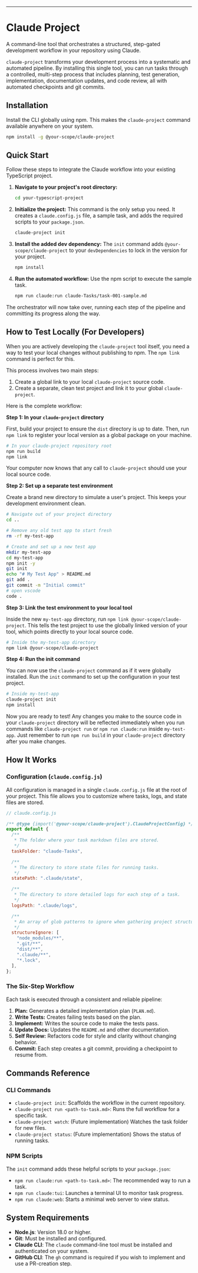 
***

# Claude Project

A command-line tool that orchestrates a structured, step-gated development workflow in your repository using Claude.

`claude-project` transforms your development process into a systematic and automated pipeline. By installing this single tool, you can run tasks through a controlled, multi-step process that includes planning, test generation, implementation, documentation updates, and code review, all with automated checkpoints and git commits.

## Installation

Install the CLI globally using npm. This makes the `claude-project` command available anywhere on your system.

```bash
npm install -g @your-scope/claude-project
```

## Quick Start

Follow these steps to integrate the Claude workflow into your existing TypeScript project.

1.  **Navigate to your project's root directory:**
    ```bash
    cd your-typescript-project
    ```

2.  **Initialize the project:**
    This command is the only setup you need. It creates a `claude.config.js` file, a sample task, and adds the required scripts to your `package.json`.
    ```bash
    claude-project init
    ```

3.  **Install the added dev dependency:**
    The `init` command adds `@your-scope/claude-project` to your `devDependencies` to lock in the version for your project.
    ```bash
    npm install
    ```

4.  **Run the automated workflow:**
    Use the npm script to execute the sample task.
    ```bash
    npm run claude:run claude-Tasks/task-001-sample.md
    ```

The orchestrator will now take over, running each step of the pipeline and committing its progress along the way.

## How to Test Locally (For Developers)

When you are actively developing the `claude-project` tool itself, you need a way to test your local changes without publishing to npm. The `npm link` command is perfect for this.

This process involves two main steps:
1.  Create a global link to your local `claude-project` source code.
2.  Create a separate, clean test project and link it to your global `claude-project`.

Here is the complete workflow:

**Step 1: In your `claude-project` directory**

First, build your project to ensure the `dist` directory is up to date. Then, run `npm link` to register your local version as a global package on your machine.

```bash
# In your claude-project repository root
npm run build
npm link
```
Your computer now knows that any call to `claude-project` should use your local source code.

**Step 2: Set up a separate test environment**

Create a brand new directory to simulate a user's project. This keeps your development environment clean.

```bash
# Navigate out of your project directory
cd ..

# Remove any old test app to start fresh
rm -rf my-test-app

# Create and set up a new test app
mkdir my-test-app
cd my-test-app
npm init -y
git init
echo "# My Test App" > README.md
git add .
git commit -m "Initial commit"
# open vscode
code .
```

**Step 3: Link the test environment to your local tool**

Inside the new `my-test-app` directory, run `npm link @your-scope/claude-project`. This tells the test project to use the globally linked version of your tool, which points directly to your local source code.

```bash
# Inside the my-test-app directory
npm link @your-scope/claude-project
```

**Step 4: Run the init command**

You can now use the `claude-project` command as if it were globally installed. Run the `init` command to set up the configuration in your test project.

```bash
# Inside my-test-app
claude-project init
npm install
```

Now you are ready to test! Any changes you make to the source code in your `claude-project` directory will be reflected immediately when you run commands like `claude-project run` or `npm run claude:run` inside `my-test-app`. Just remember to run `npm run build` in your `claude-project` directory after you make changes.

## How It Works

### Configuration (`claude.config.js`)

All configuration is managed in a single `claude.config.js` file at the root of your project. This file allows you to customize where tasks, logs, and state files are stored.

```javascript
// claude.config.js

/** @type {import('@your-scope/claude-project').ClaudeProjectConfig} */
export default {
  /**
   * The folder where your task markdown files are stored.
   */
  taskFolder: "claude-Tasks",

  /**
   * The directory to store state files for running tasks.
   */
  statePath: ".claude/state",

  /**
   * The directory to store detailed logs for each step of a task.
   */
  logsPath: ".claude/logs",

  /**
   * An array of glob patterns to ignore when gathering project structure.
   */
  structureIgnore: [
    "node_modules/**",
    ".git/**",
    "dist/**",
    ".claude/**",
    "*.lock",
  ],
};
```

### The Six-Step Workflow

Each task is executed through a consistent and reliable pipeline:

1.  **Plan:** Generates a detailed implementation plan (`PLAN.md`).
2.  **Write Tests:** Creates failing tests based on the plan.
3.  **Implement:** Writes the source code to make the tests pass.
4.  **Update Docs:** Updates the `README.md` and other documentation.
5.  **Self Review:** Refactors code for style and clarity without changing behavior.
6.  **Commit:** Each step creates a git commit, providing a checkpoint to resume from.

## Commands Reference

### CLI Commands

-   `claude-project init`: Scaffolds the workflow in the current repository.
-   `claude-project run <path-to-task.md>`: Runs the full workflow for a specific task.
-   `claude-project watch`: (Future implementation) Watches the task folder for new files.
-   `claude-project status`: (Future implementation) Shows the status of running tasks.

### NPM Scripts

The `init` command adds these helpful scripts to your `package.json`:

-   `npm run claude:run <path-to-task.md>`: The recommended way to run a task.
-   `npm run claude:tui`: Launches a terminal UI to monitor task progress.
-   `npm run claude:web`: Starts a minimal web server to view status.

## System Requirements

-   **Node.js**: Version 18.0 or higher.
-   **Git**: Must be installed and configured.
-   **Claude CLI**: The `claude` command-line tool must be installed and authenticated on your system.
-   **GitHub CLI**: The `gh` command is required if you wish to implement and use a PR-creation step.